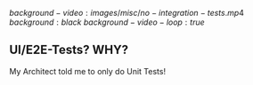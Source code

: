 $background-video:images/misc/no-integration-tests.mp4$
$background:black$
$background-video-loop:true$

## UI/E2E-Tests? WHY?

My Architect told me to only do Unit Tests!
